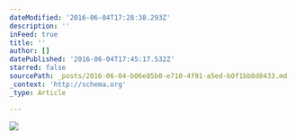```yaml
---
dateModified: '2016-06-04T17:28:38.293Z'
description: ''
inFeed: true
title: ''
author: []
datePublished: '2016-06-04T17:45:17.532Z'
starred: false
sourcePath: _posts/2016-06-04-b06e85b0-e710-4f91-a5ed-b0f1bb8d8433.md
_context: 'http://schema.org'
_type: Article

---
```

![](https://the-grid-user-content.s3-us-west-2.amazonaws.com/609cc1fc-77aa-45ac-8401-abe0e515d22b.jpg)